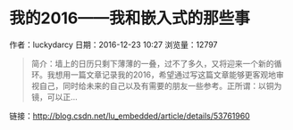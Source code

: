 # 我的2016——我和嵌入式的那些事
作者：luckydarcy
日期：2016-12-23 10:27
浏览量：12797
> 简介：墙上的日历只剩下薄薄的一叠，过不了多久，又将迎来一个新的循环。我想用一篇文章记录我的2016，希望通过写这篇文章能够更客观地审视自己，同时给未来的自己以及有需要的朋友一些参考。正所谓：以铜为镜，可以正...

 链接：http://blog.csdn.net/lu_embedded/article/details/53761960
